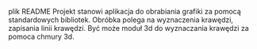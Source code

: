 plik README
Projekt stanowi aplikacja do obrabiania grafiki za pomocą standardowych bibliotek. Obróbka polega na wyznaczenia krawędzi, zapisania linii krawędzi. 
Być może moduł 3d do wyznaczania krawędzi za pomoca chmury 3d. 
